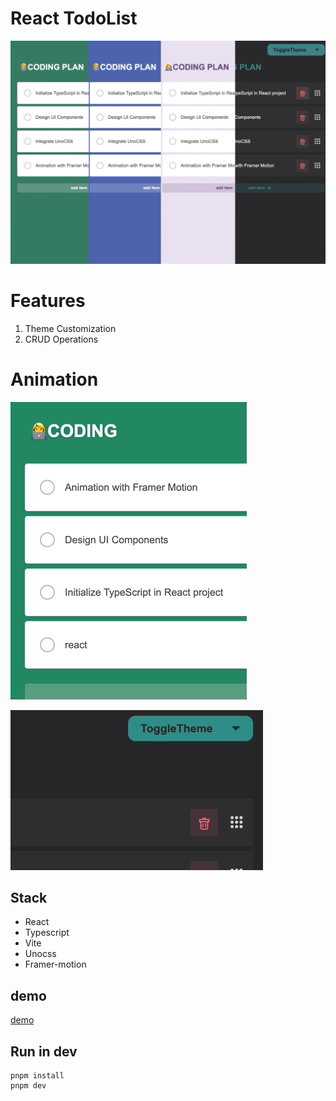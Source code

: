 # React TodoList

![image info](./src/assets/product/product.jpeg)

# Features

1. Theme Customization
2. CRUD Operations

# Animation

![checkAll](./src/assets/product/checkAll.gif)

![changeTheme](./src/assets/product/changeTheme.gif)

## Stack

- React
- Typescript
- Vite
- Unocss
- Framer-motion

## demo

<a href="https://fizztodolist.vercel.app">demo</a>

## Run in dev

```
pnpm install
pnpm dev
```
